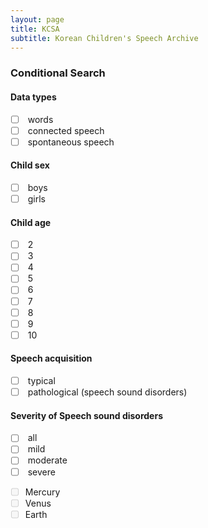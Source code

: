 ```yaml
---
layout: page
title: KCSA
subtitle: Korean Children's Speech Archive
---
```


### Conditional Search

#### Data types  

- [ ] &nbsp;words
- [ ] &nbsp;connected speech 
- [ ] &nbsp;spontaneous speech

#### Child sex  

- [ ] &nbsp;boys  
- [ ] &nbsp;girls

#### Child age

- [ ] &nbsp;2
- [ ] &nbsp;3
- [ ] &nbsp;4
- [ ] &nbsp;5
- [ ] &nbsp;6
- [ ] &nbsp;7
- [ ] &nbsp;8
- [ ] &nbsp;9
- [ ] &nbsp;10

#### Speech acquisition

- [ ] &nbsp;typical
- [ ] &nbsp;pathological (speech sound disorders)

#### Severity of Speech sound disorders

- [ ] &nbsp;all
- [ ] &nbsp;mild
- [ ] &nbsp;moderate
- [ ] &nbsp;severe

<ul class="task-list">
    <li class="task-list-item"><input type="checkbox" class="task-list-item-checkbox" disabled="disabled">Mercury</li>
    <li class="task-list-item"><input type="checkbox" class="task-list-item-checkbox" disabled="disabled">Venus</li>
    <li class="task-list-item"><input type="checkbox" class="task-list-item-checkbox" disabled="disabled">Earth</li>
</ul>
